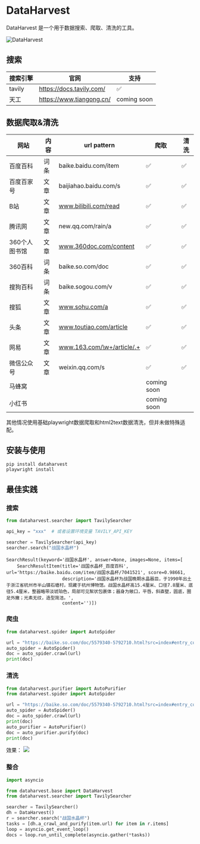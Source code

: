 # DataHarvest

DataHarvest 是一个用于数据搜索、爬取、清洗的工具。

![DataHarvest](https://yuvenhol-1255563050.cos.ap-beijing.myqcloud.com/img/202407022046608.png)

## 搜索

| 搜索引擎   | 官网                       | 支持          |
|--------|--------------------------|-------------|
| tavily | https://docs.tavily.com/ | ✅           |
| 天工     | https://www.tiangong.cn/ | coming soon |

## 数据爬取&清洗

| 网站       | 内容 | url pattern                | 爬取          | 清洗 |
|----------|----|----------------------------|-------------|----|
| 百度百科     | 词条 | baike.baidu.com/item       | ✅           | ✅  |
| 百度百家号    | 文章 | baijiahao.baidu.com/s      | ✅           | ✅  |
| B站       | 文章 | www.bilibili.com/read      | ✅           | ✅  |
| 腾讯网      | 文章 | new.qq.com/rain/a          | ✅           | ✅  |
| 360个人图书馆 | 文章 | www.360doc.com/content     | ✅           | ✅  |
| 360百科    | 词条 | baike.so.com/doc           | ✅           | ✅  |
| 搜狗百科     | 词条 | baike.sogou.com/v          | ✅           | ✅  |
| 搜狐       | 文章 | www.sohu.com/a             | ✅           | ✅  |
| 头条       | 文章 | www.toutiao.com/article    | ✅           | ✅  |
| 网易       | 文章 | www.163.com/\w+/article/.+ | ✅           | ✅  |
| 微信公众号    | 文章 | weixin.qq.com/s            | ✅           | ✅  |
| 马蜂窝      |    |                            | coming soon |    |
| 小红书      |    |                            | coming soon |    |

其他情况使用基础playwright数据爬取和html2text数据清洗，但并未做特殊适配。

## 安装与使用

```shell
pip install dataharvest
playwright install
```

## 最佳实践

### 搜索

```python
from dataharvest.searcher import TavilySearcher

api_key = "xxx"  # 或者设置环境变量 TAVILY_API_KEY

searcher = TavilySearcher(api_key)
searcher.search("战国水晶杯")
```

```
SearchResult(keyword='战国水晶杯', answer=None, images=None, items=[
    SearchResultItem(title='战国水晶杯_百度百科', url='https://baike.baidu.com/item/战国水晶杯/7041521', score=0.98661,
                     description='战国水晶杯为战国晚期水晶器皿，于1990年出土于浙江省杭州市半山镇石塘村，现藏于杭州博物馆。战国水晶杯高15.4厘米、口径7.8厘米、底径5.4厘米，整器略带淡琥珀色，局部可见絮状包裹体；器身为敞口，平唇，斜直壁，圆底，圈足外撇；光素无纹，造型简洁。',
                     content='')])
```

### 爬虫

```python
from dataharvest.spider import AutoSpider

url = "https://baike.so.com/doc/5579340-5792710.html?src=index#entry_concern"
auto_spider = AutoSpider()
doc = auto_spider.crawl(url)
print(doc)
```

### 清洗

```python
from dataharvest.purifier import AutoPurifier
from dataharvest.spider import AutoSpider

url = "https://baike.so.com/doc/5579340-5792710.html?src=index#entry_concern"
auto_spider = AutoSpider()
doc = auto_spider.crawl(url)
print(doc)
auto_purifier = AutoPurifier()
doc = auto_purifier.purify(doc)
print(doc)
```

效果：
![](https://yuvenhol-1255563050.cos.ap-beijing.myqcloud.com/img/202407052255246.png)

### 整合

```python
import asyncio

from dataharvest.base import DataHarvest
from dataharvest.searcher import TavilySearcher

searcher = TavilySearcher()
dh = DataHarvest()
r = searcher.search("战国水晶杯")
tasks = [dh.a_crawl_and_purify(item.url) for item in r.items]
loop = asyncio.get_event_loop()
docs = loop.run_until_complete(asyncio.gather(*tasks))
```